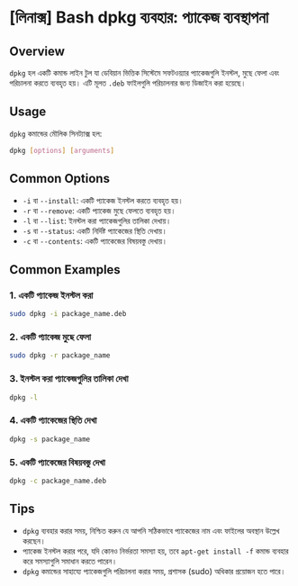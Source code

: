 # [লিনাক্স] Bash dpkg ব্যবহার: প্যাকেজ ব্যবস্থাপনা

## Overview
`dpkg` হল একটি কমান্ড লাইন টুল যা ডেবিয়ান ভিত্তিক সিস্টেমে সফটওয়্যার প্যাকেজগুলি ইনস্টল, মুছে ফেলা এবং পরিচালনা করতে ব্যবহৃত হয়। এটি মূলত `.deb` ফাইলগুলি পরিচালনার জন্য ডিজাইন করা হয়েছে।

## Usage
`dpkg` কমান্ডের মৌলিক সিনট্যাক্স হল:

```bash
dpkg [options] [arguments]
```

## Common Options
- `-i` বা `--install`: একটি প্যাকেজ ইনস্টল করতে ব্যবহৃত হয়।
- `-r` বা `--remove`: একটি প্যাকেজ মুছে ফেলতে ব্যবহৃত হয়।
- `-l` বা `--list`: ইনস্টল করা প্যাকেজগুলির তালিকা দেখায়।
- `-s` বা `--status`: একটি নির্দিষ্ট প্যাকেজের স্থিতি দেখায়।
- `-c` বা `--contents`: একটি প্যাকেজের বিষয়বস্তু দেখায়।

## Common Examples
### 1. একটি প্যাকেজ ইনস্টল করা
```bash
sudo dpkg -i package_name.deb
```

### 2. একটি প্যাকেজ মুছে ফেলা
```bash
sudo dpkg -r package_name
```

### 3. ইনস্টল করা প্যাকেজগুলির তালিকা দেখা
```bash
dpkg -l
```

### 4. একটি প্যাকেজের স্থিতি দেখা
```bash
dpkg -s package_name
```

### 5. একটি প্যাকেজের বিষয়বস্তু দেখা
```bash
dpkg -c package_name.deb
```

## Tips
- `dpkg` ব্যবহার করার সময়, নিশ্চিত করুন যে আপনি সঠিকভাবে প্যাকেজের নাম এবং ফাইলের অবস্থান উল্লেখ করছেন।
- প্যাকেজ ইনস্টল করার পরে, যদি কোনও নির্ভরতা সমস্যা হয়, তবে `apt-get install -f` কমান্ড ব্যবহার করে সমস্যাগুলি সমাধান করতে পারেন।
- `dpkg` কমান্ডের সাহায্যে প্যাকেজগুলি পরিচালনা করার সময়, প্রশাসক (sudo) অধিকার প্রয়োজন হতে পারে।